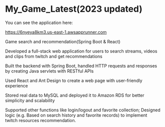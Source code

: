 # My_Game_Latest(2023 updated)
You can see the application here:

https://6nyeya8km3.us-east-1.awsapprunner.com

Game search and recommendation(Spring Boot &amp; React)

Developed a full-stack web application for users to search streams, videos and clips from twitch and get recommendations

Built the backend with Spring Boot, handled HTTP requests and responses by creating Java servlets with RESTful APIs

Used React and Ant Design to create a web page with user-friendly experience

Stored real data to MySQL and deployed it to Amazon RDS for better simplicity and scalability

Supported other functions like login/logout and favorite collection; Designed logic (e.g. Based on search history and favorite records) to implement twitch resources recommendation.
